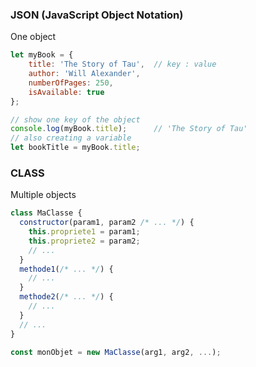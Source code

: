 ### JSON (JavaScript Object Notation)
One object
```javascript
let myBook = {
    title: 'The Story of Tau',  // key : value
    author: 'Will Alexander',
    numberOfPages: 250,
    isAvailable: true
};

// show one key of the object
console.log(myBook.title);      // 'The Story of Tau'
// also creating a variable
let bookTitle = myBook.title;
```

### CLASS
Multiple objects
```javascript
class MaClasse {
  constructor(param1, param2 /* ... */) {
    this.propriete1 = param1;
    this.propriete2 = param2;
    // ...
  }
  methode1(/* ... */) {
    // ...
  }
  methode2(/* ... */) {
    // ...
  }
  // ...
}

const monObjet = new MaClasse(arg1, arg2, ...);
```
